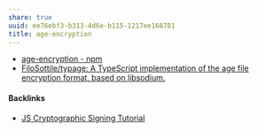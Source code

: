 ```yaml
---
share: true
uuid: ee76ebf3-b313-4d6e-b115-1217ee168781
title: age-encryption
---
```

* [age-encryption - npm](https://www.npmjs.com/package/age-encryption)
* [FiloSottile/typage: A TypeScript implementation of the age file encryption format, based on libsodium.](https://github.com/FiloSottile/typage)

#### Backlinks

* [JS Cryptographic Signing Tutorial](/be82e67e-13f4-4c86-b3ec-b32852c54e2b)